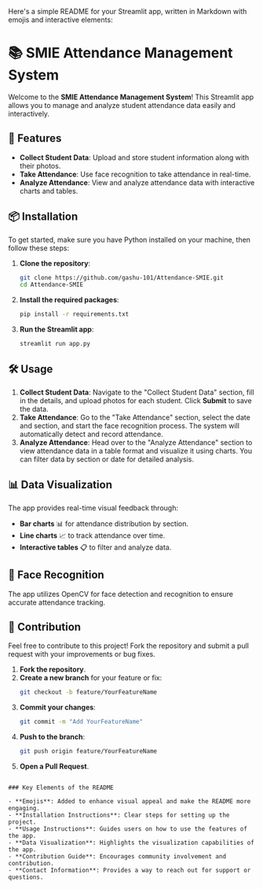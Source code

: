 Here's a simple README for your Streamlit app, written in Markdown with emojis and interactive elements:


# 📚 SMIE Attendance Management System

Welcome to the **SMIE Attendance Management System**! This Streamlit app allows you to manage and analyze student attendance data easily and interactively.

## 🚀 Features

- **Collect Student Data**: Upload and store student information along with their photos.
- **Take Attendance**: Use face recognition to take attendance in real-time.
- **Analyze Attendance**: View and analyze attendance data with interactive charts and tables.

## 📦 Installation

To get started, make sure you have Python installed on your machine, then follow these steps:

1. **Clone the repository**:
   ```bash
   git clone https://github.com/gashu-101/Attendance-SMIE.git
   cd Attendance-SMIE
   ```


2. **Install the required packages**:

   ```bash
   pip install -r requirements.txt
   ```

3. **Run the Streamlit app**:
   ```bash
   streamlit run app.py
   ```

## 🛠️ Usage

1. **Collect Student Data**: Navigate to the "Collect Student Data" section, fill in the details, and upload photos for each student. Click **Submit** to save the data.
2. **Take Attendance**: Go to the "Take Attendance" section, select the date and section, and start the face recognition process. The system will automatically detect and record attendance.
3. **Analyze Attendance**: Head over to the "Analyze Attendance" section to view attendance data in a table format and visualize it using charts. You can filter data by section or date for detailed analysis.

## 📊 Data Visualization

The app provides real-time visual feedback through:

- **Bar charts** 📊 for attendance distribution by section.
- **Line charts** 📈 to track attendance over time.
- **Interactive tables** 📋 to filter and analyze data.

## 🤖 Face Recognition

The app utilizes OpenCV for face detection and recognition to ensure accurate attendance tracking.

## 📝 Contribution

Feel free to contribute to this project! Fork the repository and submit a pull request with your improvements or bug fixes.

1. **Fork the repository**.
2. **Create a new branch** for your feature or fix:
   ```bash
   git checkout -b feature/YourFeatureName
   ```
3. **Commit your changes**:
   ```bash
   git commit -m "Add YourFeatureName"
   ```
4. **Push to the branch**:
   ```bash
   git push origin feature/YourFeatureName
   ```
5. **Open a Pull Request**.


```

### Key Elements of the README

- **Emojis**: Added to enhance visual appeal and make the README more engaging.
- **Installation Instructions**: Clear steps for setting up the project.
- **Usage Instructions**: Guides users on how to use the features of the app.
- **Data Visualization**: Highlights the visualization capabilities of the app.
- **Contribution Guide**: Encourages community involvement and contribution.
- **Contact Information**: Provides a way to reach out for support or questions.
```
